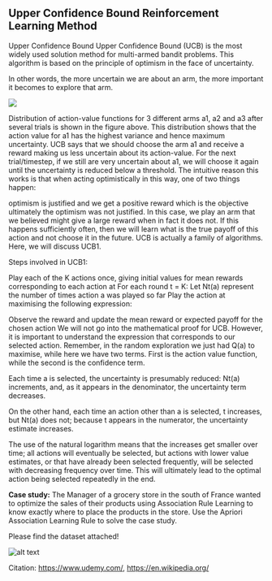 ## Upper Confidence Bound Reinforcement Learning Method

Upper Confidence Bound
Upper Confidence Bound (UCB) is the most widely used solution method for multi-armed bandit problems. This algorithm is based on the principle of optimism in the face of uncertainty.

In other words, the more uncertain we are about an arm, the more important it becomes to explore that arm.

<img src="https://s3-ap-south-1.amazonaws.com/av-blog-media/wp-content/uploads/2018/09/im_18-768x289.jpg"
     style="float: center; margin-right: 10px;" />

Distribution of action-value functions for 3 different arms a1, a2 and a3 after several trials is shown in the figure above. This distribution shows that the action value for a1 has the highest variance and hence maximum uncertainty.
UCB says that we should choose the arm a1 and receive a reward making us less uncertain about its action-value. For the next trial/timestep, if we still are very uncertain about a1, we will choose it again until the uncertainty is reduced below a threshold.
The intuitive reason this works is that when acting optimistically in this way, one of two things happen:

optimism is justified and we get a positive reward which is the objective ultimately
the optimism was not justified. In this case, we play an arm that we believed might give a large reward when in fact it does not. If this happens sufficiently often, then we will learn what is the true payoff of this action and not choose it in the future.
UCB is actually a family of algorithms. Here, we will discuss UCB1.

Steps involved in UCB1:

Play each of the K actions once, giving initial values for mean rewards corresponding to each action at
For each round t = K:
Let Nt(a) represent the number of times action a was played so far
Play the action at maximising the following expression:


Observe the reward and update the mean reward or expected payoff for the chosen action
We will not go into the mathematical proof for UCB. However, it is important to understand the expression that corresponds to our selected action. Remember, in the random exploration we just had Q(a) to maximise, while here we have two terms. First is the action value function, while the second is the confidence term.

Each time a is selected, the uncertainty is presumably reduced: Nt(a) increments, and, as it appears in the denominator, the uncertainty term decreases.


On the other hand, each time an action other than a is selected, t increases, but Nt(a) does not; because t appears in the numerator, the uncertainty estimate increases.


The use of the natural logarithm means that the increases get smaller over time; all actions will eventually be selected, but actions with lower value estimates, or that have already been selected frequently, will be selected with decreasing frequency over time.
This will ultimately lead to the optimal action being selected repeatedly in the end.

**Case study:** The Manager of a grocery store in the south of France wanted to optimize the sales of their products using Association Rule Learning to know exactly where to place the products in the store. Use the Apriori Association Learning Rule to solve the case study. 

Please find the dataset attached!

![alt text](https://github.com/prtk1306/MachineLearning/blob/master/ML%20Logo.PNG "Machine Learning")

Citation: https://www.udemy.com/, https://en.wikipedia.org/